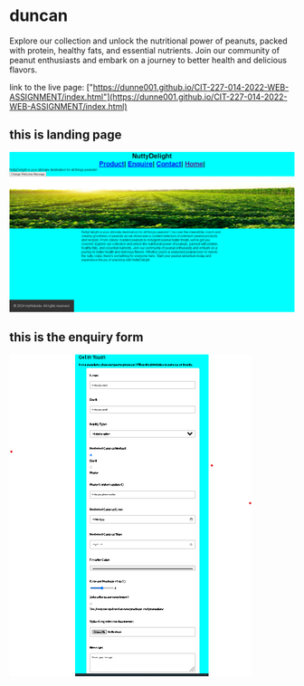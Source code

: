 # duncan

Explore our collection and unlock the nutritional power of peanuts, packed with protein, healthy fats, and essential nutrients. Join our community of peanut enthusiasts and embark on a journey to better health and delicious flavors.  

link to the live page:
["https://dunne001.github.io/CIT-227-014-2022-WEB-ASSIGNMENT/index.html"](https://dunne001.github.io/CIT-227-014-2022-WEB-ASSIGNMENT/index.html)


## this is landing page
!["landing page"](./homepage.png)

## this is the enquiry form
!["the enquiry page"](./form.png)

